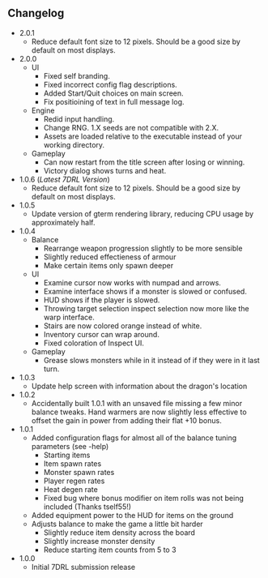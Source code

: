 Changelog
---------
* 2.0.1
	* Reduce default font size to 12 pixels. Should be a good size by default on most displays.
* 2.0.0
	* UI
		* Fixed self branding.
		* Fixed incorrect config flag descriptions.
		* Added Start/Quit choices on main screen.
		* Fix positioining of text in full message log.
	* Engine
		* Redid input handling.
		* Change RNG. 1.X seeds are not compatible with 2.X.
		* Assets are loaded relative to the executable instead of your working directory.
	* Gameplay
		* Can now restart from the title screen after losing or winning.
		* Victory dialog shows turns and heat.
* 1.0.6 (*Latest 7DRL Version*)
	* Reduce default font size to 12 pixels. Should be a good size by default on most displays.
* 1.0.5
	* Update version of gterm rendering library, reducing CPU usage by approximately half.
* 1.0.4
	* Balance
		* Rearrange weapon progression slightly to be more sensible
		* Slightly reduced effectieness of armour
		* Make certain items only spawn deeper
	* UI
		* Examine cursor now works with numpad and arrows.
		* Examine interface shows if a monster is slowed or confused.
		* HUD shows if the player is slowed.
		* Throwing target selection inspect selection now more like the warp interface.
		* Stairs are now colored orange instead of white.
		* Inventory cursor can wrap around.
		* Fixed coloration of Inspect UI.
	* Gameplay
		* Grease slows monsters while in it instead of if they were in it last turn.
* 1.0.3
	* Update help screen with information about the dragon's location
* 1.0.2
	* Accidentally built 1.0.1 with an unsaved file missing a few minor balance tweaks. Hand warmers are now slightly less effective to offset the gain in power from adding their flat +10 bonus.
* 1.0.1
	* Added configuration flags for almost all of the balance tuning parameters (see -help)
		* Starting items
		* Item spawn rates
		* Monster spawn rates
		* Player regen rates
		* Heat degen rate
		* Fixed bug where bonus modifier on item rolls was not being included (Thanks tself55!)
	* Added equipment power to the HUD for items on the ground
	* Adjusts balance to make the game a little bit harder
		* Slightly reduce item density across the board
		* Slightly increase monster density
		* Reduce starting item counts from 5 to 3
* 1.0.0
	* Initial 7DRL submission release
